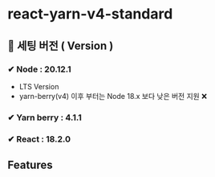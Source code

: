 # react-yarn-v4-standard

## 📃 세팅 버전 ( Version )

### ✔ **Node** : 20.12.1

- LTS Version
- yarn-berry(v4) 이후 부터는 Node 18.x 보다 낮은 버전 지원 ❌

### ✔ **Yarn berry** : 4.1.1

### ✔ **React** : 18.2.0

## Features
